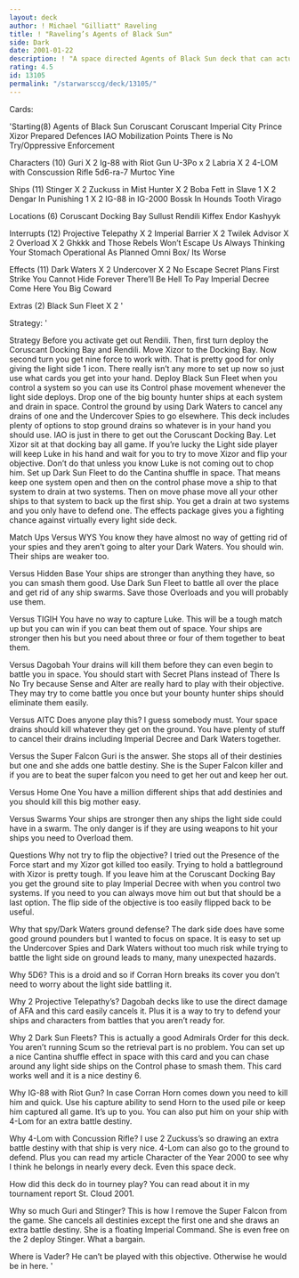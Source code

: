 ```yaml
---
layout: deck
author: ! Michael "Gilliatt" Raveling
title: ! "Raveling’s Agents of Black Sun"
side: Dark
date: 2001-01-22
description: ! "A space directed Agents of Black Sun deck that can actually work."
rating: 4.5
id: 13105
permalink: "/starwarsccg/deck/13105/"
---
```

Cards: 

'Starting(8)
Agents of Black Sun
Coruscant
Coruscant Imperial City
Prince Xizor
Prepared Defences
IAO
Mobilization Points
There is No Try/Oppressive Enforcement

Characters (10)
Guri X 2
Ig-88 with Riot Gun
U-3Po x 2
Labria X 2
4-LOM with Conscussion Rifle
5d6-ra-7
Murtoc Yine

Ships (11)
Stinger X 2
Zuckuss in Mist Hunter X 2
Boba Fett in Slave 1 X 2
Dengar In Punishing 1 X 2
IG-88 in IG-2000
Bossk In Hounds Tooth
Virago

Locations (6)
Coruscant Docking Bay
Sullust
Rendili
Kiffex
Endor
Kashyyk

Interrupts (12)
Projective Telepathy X 2
Imperial Barrier X 2
Twilek Advisor X 2
Overload X 2
Ghkkk and Those Rebels Won’t Escape Us
Always Thinking Your Stomach
Operational As Planned
Omni Box/ Its Worse

Effects (11)
Dark Waters X 2
Undercover X 2
No Escape
Secret Plans
First Strike
You Cannot Hide Forever
There’ll Be Hell To Pay
Imperial Decree
Come Here You Big Coward

Extras (2)
Black Sun Fleet X 2
'

Strategy: '

Strategy
Before you activate get out Rendili. Then, first turn deploy the Coruscant Docking Bay and Rendili.  Move Xizor to the Docking Bay.  Now second turn you get nine force to work with. That is pretty good for only giving the light side 1 icon.  There really isn’t any more to set up now so just use what cards you get into your hand.  Deploy Black Sun Fleet when you control a system so you can use its Control phase movement whenever the light side deploys. Drop one of the big bounty hunter ships at each system and drain in space.  Control the ground by using Dark Waters to cancel any drains of one and the Undercover Spies to go elsewhere.	This deck includes plenty of options to stop ground drains so whatever is in your hand you should use.	IAO is just in there to get out the Coruscant Docking Bay.  Let Xizor sit at that docking bay all game.  If you’re lucky the Light side player will keep Luke in his hand and wait for you to try to move Xizor and flip your objective.  Don’t do that unless you know Luke is not coming out to chop him.  Set up Dark Sun Fleet to do the Cantina shuffle in space.  That means keep one system open and then on the control phase move a ship to that system to drain at two systems.  Then on move phase move all your other ships to that system to back up the first ship.  You get a drain at two systems and you only have to defend one.  The effects package gives you a fighting chance against virtually every light side deck.

Match Ups
Versus WYS  You know they have almost no way of getting rid of your spies and they aren’t going to alter your Dark Waters.  You should win.  Their ships are weaker too.

Versus Hidden Base  Your ships are stronger than anything they have, so you can smash them good.  Use Dark Sun Fleet to battle all over the place and get rid of any ship swarms.  Save those Overloads and you will probably use them.

Versus TIGIH  You have no way to capture Luke.  This will be a tough match up but you can win if you can beat them out of space.  Your ships are stronger then his but you need about three or four of them together to beat them.

Versus Dagobah  Your drains will kill them before they can even begin to battle you in space.  You should start with Secret Plans instead of There Is No Try because Sense and Alter are really hard to play with their objective.  They may try to come battle you once but your bounty hunter ships should eliminate them easily.

Versus AITC  Does anyone play this?  I guess somebody must.  Your space drains should kill whatever they get on the ground.  You have plenty of stuff to cancel their drains including Imperial Decree and Dark Waters together.

Versus the Super Falcon  Guri is the answer.  She stops all of their destinies but one and she adds one battle destiny.  She is the Super Falcon killer and if you are to beat the super falcon you need to get her out and keep her out.

Versus Home One  You have a million different ships that add destinies and you should kill this big mother easy.

Versus Swarms	Your ships are stronger then any ships the light side could have in a swarm.  The only danger is if they are using weapons to hit your ships you need to Overload them.

Questions
Why not try to flip the objective?  I tried out the Presence of the Force start and my Xizor got killed too easily.  Trying to hold a battleground with Xizor is pretty tough.	If you leave him at the Coruscant Docking Bay you get the ground site to play Imperial Decree with when you control two systems.  If you need to you can always move him out but that should be a last option.	The flip side of the objective is too easily flipped back to be useful.

Why that spy/Dark Waters ground defense?  The dark side does have some good ground pounders but I wanted to focus on space.  It is easy to set up the Undercover Spies and Dark Waters without too much risk while trying to battle the light side on ground leads to many, many unexpected hazards.

Why 5D6?  This is a droid and so if Corran Horn breaks its cover you don’t need to worry about the light side battling it.

Why 2 Projective Telepathy’s?  Dagobah decks like to use the direct damage of AFA and this card easily cancels it.  Plus it is a way to try to defend your ships and characters from battles that you aren’t ready for.

Why 2 Dark Sun Fleets?	This is actually a good Admirals Order for this deck.  You aren’t running Scum so the retrieval part is no problem.  You can set up a nice Cantina shuffle effect in space with this card and you can chase around any light side ships on the Control phase to smash them.  This card works well and it is a nice destiny 6.

Why IG-88 with Riot Gun?  In case Corran Horn comes down you need to kill him and quick.  Use his capture ability to send Horn to the used pile or keep him captured all game.	It’s up to you.  You can also put him on your ship with 4-Lom for an extra battle destiny.

Why 4-Lom with Concussion Rifle?  I use 2 Zuckuss’s so drawing an extra battle destiny with that ship is very nice.  4-Lom can also go to the ground to defend.   Plus you can read my article Character of the Year 2000 to see why I think he belongs in nearly every deck.  Even this space deck.

How did this deck do in tourney play?  You can read about it in my tournament report St. Cloud 2001.

Why so much Guri and Stinger?  This is how I remove the Super Falcon from the game.  She cancels all destinies except the first one and she draws an extra battle destiny.  She is a floating Imperial Command.  She is even free on the 2 deploy Stinger.  What a bargain.

Where is Vader?  He can’t be played with this objective.  Otherwise he would be in here.
'
